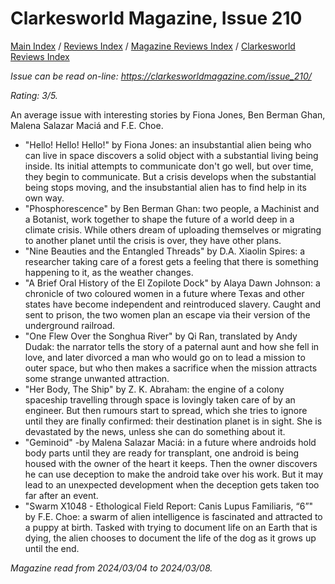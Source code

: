 # Clarkesworld Magazine, Issue 210

[Main Index](../../../README.md) / [Reviews Index](../../README.md) / [Magazine Reviews Index](../README.md) / [Clarkesworld Reviews Index](README.md)

*Issue can be read on-line: <https://clarkesworldmagazine.com/issue_210/>*

*Rating: 3/5.*

An average issue with interesting stories by Fiona Jones, Ben Berman Ghan, Malena Salazar Maciá and F.E. Choe.

- "Hello! Hello! Hello!" by Fiona Jones: an insubstantial alien being who can live in space discovers a solid object with a substantial living being inside. Its initial attempts to communicate don't go well, but over time, they begin to communicate. But a crisis develops when the substantial being stops moving, and the insubstantial alien has to find help in its own way.
- "Phosphorescence" by Ben Berman Ghan: two people, a Machinist and a Botanist, work together to shape the future of a world deep in a climate crisis. While others dream of uploading themselves or migrating to another planet until the crisis is over, they have other plans.
- "Nine Beauties and the Entangled Threads" by D.A. Xiaolin Spires: a researcher taking care of a forest gets a feeling that there is something happening to it, as the weather changes.
- "A Brief Oral History of the El Zopilote Dock" by Alaya Dawn Johnson: a chronicle of two coloured women in a future where Texas and other states have become independent and reintroduced slavery. Caught and sent to prison, the two women plan an escape via their version of the underground railroad.
- "One Flew Over the Songhua River" by Qi Ran, translated by Andy Dudak: the narrator tells the story of a paternal aunt and how she fell in love, and later divorced a man who would go on to lead a mission to outer space, but who then makes a sacrifice when the mission attracts some strange unwanted attraction.
- "Her Body, The Ship" by Z. K. Abraham: the engine of a colony spaceship travelling through space is lovingly taken care of by an engineer. But then rumours start to spread, which she tries to ignore until they are finally confirmed: their destination planet is in sight. She is devastated by the news, unless she can do something about it.
- "Geminoid" -by Malena Salazar Maciá: in a future where androids hold body parts until they are ready for transplant, one android is being housed with the owner of the heart it keeps. Then the owner discovers he can use deception to make the android take over his work. But it may lead to an unexpected development when the deception gets taken too far after an event.
- "Swarm X1048 - Ethological Field Report: Canis Lupus Familiaris, “6”" by F.E. Choe: a swarm of alien intelligence is fascinated and attracted to a puppy at birth. Tasked with trying to document life on an Earth that is dying, the alien chooses to document the life of the dog as it grows up until the end.

*Magazine read from 2024/03/04 to 2024/03/08.*
